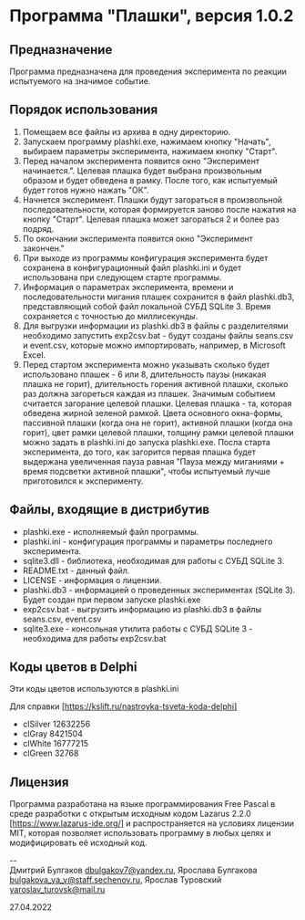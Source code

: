 Программа "Плашки", версия 1.0.2
================================

Предназначение
--------------

Программа предназначена для проведения эксперимента по реакции испытуемого на значимое событие.

Порядок использования
---------------------

1. Помещаем все файлы из архива в одну директорию.
2. Запускаем программу plashki.exe, нажимаем кнопку "Начать", выбираем параметры эксперимента, нажимаем кнопку "Старт".
3. Перед началом эксперимента появится окно "Эксперимент начинается.". Целевая плашка будет выбрана
   произвольным образом и будет обведена в рамку. После того, как испытуемый будет готов нужно нажать "ОК".
4. Начнется эксперимент. Плашки будут загораться в произвольной последовательности, которая формируется заново
   после нажатия на кнопку "Старт". Целевая плашка может загораться 2 и более раз подряд.
5. По окончании эксперимента появится окно "Эксперимент закончен."
6. При выходе из программы конфигурация эксперимента будет сохранена в конфигурационный файл plashki.ini
   и будет использована при следующем старте программы.
7. Информация о параметрах эксперимента, времени и последовательности мигания плашек сохранится в файл
   plashki.db3, представляющий собой файл локальной СУБД SQLite 3. Время сохраняется с точностью до миллисекунды.
8. Для выгрузки информации из plashki.db3 в файлы с разделителями необходимо запустить exp2csv.bat -
   будут созданы файлы seans.csv и event.csv, которые можно импортировать, например, в Microsoft Excel.
9. Перед стартом эксперимента можно указывать сколько будет использовано плашек - 6 или 8,
   длительность паузы (никакая плашка не горит), длительность горения активной плашки,
   сколько раз должна загореться каждая из плашек. Значимым событием считается загорание целевой плашки.
   Целевая плашка - та, которая обведена жирной зеленой рамкой.
   Цвета основного окна-формы, пассивной плашки (когда она не горит), активной плашки (когда она горит),
   цвет рамки целевой плашки, толщину рамки целевой плашки можно задать в plashki.ini до запуска plashki.exe.
   Посла старта эксперимента, до того, как загорится первая плашка будет выдержана увеличенная пауза равная
   "Пауза между миганиями + время подсветки активной плашки", чтобы испытуемый лучше приготовился к эксперименту.

Файлы, входящие в дистрибутив
-----------------------------

- plashki.exe - исполняемый файл программы.
- plashki.ini - конфигурация программы и параметры последнего эксперимента.
- sqlite3.dll - библиотека, необходимая для работы с СУБД SQLite 3.
- README.txt  - данный файл.
- LICENSE     - информация о лицензии.
- plashki.db3 - информацией о проведенных экспериментах (SQLite 3). Будет создан при первом запуске plashki.exe
- exp2csv.bat - выгрузить информацию из plashki.db3 в файлы seans.csv, event.csv
- sqlite3.exe - консольная утилита работы с СУБД SQLite 3 - необходима для работы exp2csv.bat

Коды цветов в Delphi
--------------------

Эти коды цветов используются в plashki.ini

Для справки [https://kslift.ru/nastroyka-tsveta-koda-delphi]

- clSilver 12632256
- clGray 8421504
- clWhite 16777215
- clGreen 32768

Лицензия
--------

Программа разработана на языке программирования Free Pascal в среде разработки с открытым исходным кодом
Lazarus 2.2.0 [https://www.lazarus-ide.org/] и распространяется на условиях лицензии MIT,
которая позволяет использовать программу в любых целях и модифицировать её исходный код.

--  
Дмитрий Булгаков <dbulgakov7@yandex.ru>, Ярослава Булгакова <bulgakova_ya_v@staff.sechenov.ru>,
Ярослав Туровский <yaroslav_turovsk@mail.ru>

27.04.2022
